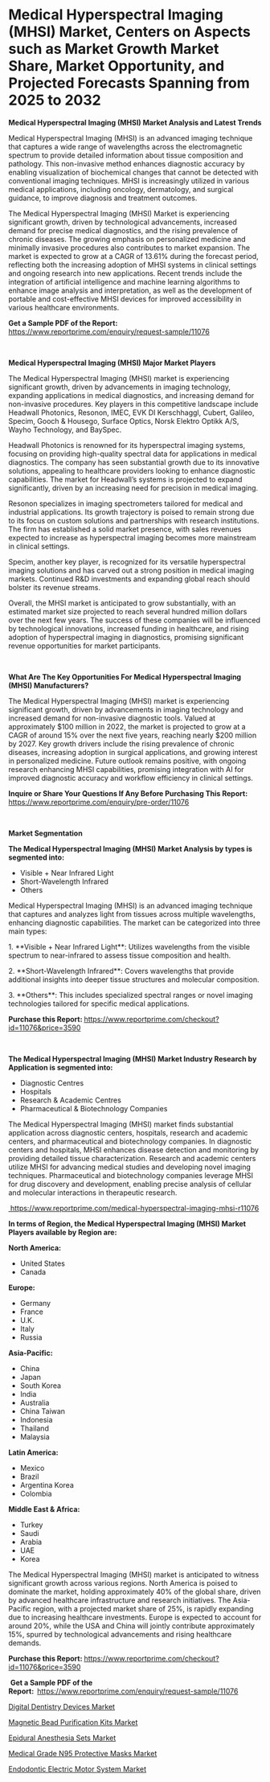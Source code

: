 <p><h1>Medical Hyperspectral Imaging (MHSI) Market, Centers on Aspects such as Market Growth Market Share, Market Opportunity, and Projected Forecasts Spanning from 2025 to 2032</h1></p><p><strong>Medical Hyperspectral Imaging (MHSI) Market Analysis and Latest Trends</strong></p>
<p><p>Medical Hyperspectral Imaging (MHSI) is an advanced imaging technique that captures a wide range of wavelengths across the electromagnetic spectrum to provide detailed information about tissue composition and pathology. This non-invasive method enhances diagnostic accuracy by enabling visualization of biochemical changes that cannot be detected with conventional imaging techniques. MHSI is increasingly utilized in various medical applications, including oncology, dermatology, and surgical guidance, to improve diagnosis and treatment outcomes.</p><p>The Medical Hyperspectral Imaging (MHSI) Market is experiencing significant growth, driven by technological advancements, increased demand for precise medical diagnostics, and the rising prevalence of chronic diseases. The growing emphasis on personalized medicine and minimally invasive procedures also contributes to market expansion. The market is expected to grow at a CAGR of 13.61% during the forecast period, reflecting both the increasing adoption of MHSI systems in clinical settings and ongoing research into new applications. Recent trends include the integration of artificial intelligence and machine learning algorithms to enhance image analysis and interpretation, as well as the development of portable and cost-effective MHSI devices for improved accessibility in various healthcare environments.</p></p>
<p><strong>Get a Sample PDF of the Report:&nbsp;</strong> <a href="https://www.reportprime.com/enquiry/request-sample/11076?utm_campaign=63&utm_medium=2&utm_source=Github&utm_content=ia&utm_term=20032025&utm_id=medical-hyperspectral-imaging-mhsi">https://www.reportprime.com/enquiry/request-sample/11076</a></p>
<p>&nbsp;</p>
<p><strong>Medical Hyperspectral Imaging (MHSI) Major Market Players</strong></p>
<p><p>The Medical Hyperspectral Imaging (MHSI) market is experiencing significant growth, driven by advancements in imaging technology, expanding applications in medical diagnostics, and increasing demand for non-invasive procedures. Key players in this competitive landscape include Headwall Photonics, Resonon, IMEC, EVK DI Kerschhaggl, Cubert, Galileo, Specim, Gooch & Housego, Surface Optics, Norsk Elektro Optikk A/S, Wayho Technology, and BaySpec.</p><p>Headwall Photonics is renowned for its hyperspectral imaging systems, focusing on providing high-quality spectral data for applications in medical diagnostics. The company has seen substantial growth due to its innovative solutions, appealing to healthcare providers looking to enhance diagnostic capabilities. The market for Headwall’s systems is projected to expand significantly, driven by an increasing need for precision in medical imaging.</p><p>Resonon specializes in imaging spectrometers tailored for medical and industrial applications. Its growth trajectory is poised to remain strong due to its focus on custom solutions and partnerships with research institutions. The firm has established a solid market presence, with sales revenues expected to increase as hyperspectral imaging becomes more mainstream in clinical settings.</p><p>Specim, another key player, is recognized for its versatile hyperspectral imaging solutions and has carved out a strong position in medical imaging markets. Continued R&D investments and expanding global reach should bolster its revenue streams.</p><p>Overall, the MHSI market is anticipated to grow substantially, with an estimated market size projected to reach several hundred million dollars over the next few years. The success of these companies will be influenced by technological innovations, increased funding in healthcare, and rising adoption of hyperspectral imaging in diagnostics, promising significant revenue opportunities for market participants.</p></p>
<p>&nbsp;</p>
<p><strong>What Are The Key Opportunities For Medical Hyperspectral Imaging (MHSI) Manufacturers?</strong></p>
<p><p>The Medical Hyperspectral Imaging (MHSI) market is experiencing significant growth, driven by advancements in imaging technology and increased demand for non-invasive diagnostic tools. Valued at approximately $100 million in 2022, the market is projected to grow at a CAGR of around 15% over the next five years, reaching nearly $200 million by 2027. Key growth drivers include the rising prevalence of chronic diseases, increasing adoption in surgical applications, and growing interest in personalized medicine. Future outlook remains positive, with ongoing research enhancing MHSI capabilities, promising integration with AI for improved diagnostic accuracy and workflow efficiency in clinical settings.</p></p>
<p><strong>Inquire or Share Your Questions If Any Before Purchasing This Report:</strong> <a href="https://www.reportprime.com/enquiry/pre-order/11076?utm_campaign=63&utm_medium=2&utm_source=Github&utm_content=ia&utm_term=20032025&utm_id=medical-hyperspectral-imaging-mhsi">https://www.reportprime.com/enquiry/pre-order/11076</a></p>
<p>&nbsp;</p>
<p><strong>Market Segmentation</strong></p>
<p><strong>The Medical Hyperspectral Imaging (MHSI) Market Analysis by types is segmented into:</strong></p>
<p><ul><li>Visible + Near Infrared Light</li><li>Short-Wavelength Infrared</li><li>Others</li></ul></p>
<p><p>Medical Hyperspectral Imaging (MHSI) is an advanced imaging technique that captures and analyzes light from tissues across multiple wavelengths, enhancing diagnostic capabilities. The market can be categorized into three main types: </p><p>1. **Visible + Near Infrared Light**: Utilizes wavelengths from the visible spectrum to near-infrared to assess tissue composition and health.</p><p>2. **Short-Wavelength Infrared**: Covers wavelengths that provide additional insights into deeper tissue structures and molecular composition.</p><p>3. **Others**: This includes specialized spectral ranges or novel imaging technologies tailored for specific medical applications.</p></p>
<p><strong>Purchase this Report:&nbsp;</strong><a href="https://www.reportprime.com/checkout?id=11076&price=3590&utm_campaign=63&utm_medium=2&utm_source=Github&utm_content=ia&utm_term=20032025&utm_id=medical-hyperspectral-imaging-mhsi">https://www.reportprime.com/checkout?id=11076&price=3590</a></p>
<p>&nbsp;</p>
<p><strong>The Medical Hyperspectral Imaging (MHSI) Market Industry Research by Application is segmented into:</strong></p>
<p><ul><li>Diagnostic Centres</li><li>Hospitals</li><li>Research & Academic Centres</li><li>Pharmaceutical & Biotechnology Companies</li></ul></p>
<p><p>The Medical Hyperspectral Imaging (MHSI) market finds substantial application across diagnostic centers, hospitals, research and academic centers, and pharmaceutical and biotechnology companies. In diagnostic centers and hospitals, MHSI enhances disease detection and monitoring by providing detailed tissue characterization. Research and academic centers utilize MHSI for advancing medical studies and developing novel imaging techniques. Pharmaceutical and biotechnology companies leverage MHSI for drug discovery and development, enabling precise analysis of cellular and molecular interactions in therapeutic research.</p></p>
<p><a href="https://www.reportprime.com/medical-hyperspectral-imaging-mhsi-r11076?utm_campaign=63&utm_medium=2&utm_source=Github&utm_content=ia&utm_term=20032025&utm_id=medical-hyperspectral-imaging-mhsi">&nbsp;https://www.reportprime.com/medical-hyperspectral-imaging-mhsi-r11076</a></p>
<p><strong>In terms of Region, the Medical Hyperspectral Imaging (MHSI) Market Players available by Region are:</strong></p>
<p>
    <p> <strong> North America: </strong>
        <ul>
            <li>United States</li>
            <li>Canada</li>
        </ul>
        </p> 
    <p> <strong> Europe: </strong>
        <ul>
            <li>Germany</li>
            <li>France</li>
            <li>U.K.</li>
            <li>Italy</li>
            <li>Russia</li>
        </ul>
        </p> 
    <p> <strong> Asia-Pacific: </strong>
        <ul>
            <li>China</li>
            <li>Japan</li>
            <li>South Korea</li>
            <li>India</li>
            <li>Australia</li>
            <li>China Taiwan</li>
            <li>Indonesia</li>
            <li>Thailand</li>
            <li>Malaysia</li>
        </ul>
        </p> 
    <p> <strong> Latin America: </strong>
        <ul>
            <li>Mexico</li>
            <li>Brazil</li>
            <li>Argentina Korea</li>
            <li>Colombia</li>
        </ul>
        </p> 
    <p> <strong> Middle East & Africa: </strong>
        <ul>
            <li>Turkey</li>
            <li>Saudi</li>
            <li>Arabia</li>
            <li>UAE</li>
            <li>Korea</li>
        </ul>
    </p>
    </p>
<p><p>The Medical Hyperspectral Imaging (MHSI) market is anticipated to witness significant growth across various regions. North America is poised to dominate the market, holding approximately 40% of the global share, driven by advanced healthcare infrastructure and research initiatives. The Asia-Pacific region, with a projected market share of 25%, is rapidly expanding due to increasing healthcare investments. Europe is expected to account for around 20%, while the USA and China will jointly contribute approximately 15%, spurred by technological advancements and rising healthcare demands.</p></p>
<p><strong>Purchase this Report: </strong><a href="https://www.reportprime.com/checkout?id=11076&price=3590&utm_campaign=63&utm_medium=2&utm_source=Github&utm_content=ia&utm_term=20032025&utm_id=medical-hyperspectral-imaging-mhsi">https://www.reportprime.com/checkout?id=11076&price=3590</a></p>
<p>&nbsp;<strong>Get a Sample PDF of the Report:&nbsp;&nbsp;</strong><a href="https://www.reportprime.com/enquiry/request-sample/11076?utm_campaign=63&utm_medium=2&utm_source=Github&utm_content=ia&utm_term=20032025&utm_id=medical-hyperspectral-imaging-mhsi">https://www.reportprime.com/enquiry/request-sample/11076</a></p>
<p><strong></strong></p>
<p><p><a href="https://github.com/azetehhasle/Market-Research-Report-List-1/blob/main/digital-dentistry-devices-market.md?utm_campaign=63&utm_medium=2&utm_source=Github&utm_content=ia&utm_term=20032025&utm_id=medical-hyperspectral-imaging-mhsi">Digital Dentistry Devices Market</a></p><p><a href="https://github.com/bilkbitsch/Market-Research-Report-List-1/blob/main/magnetic-bead-purification-kits-market.md?utm_campaign=63&utm_medium=2&utm_source=Github&utm_content=ia&utm_term=20032025&utm_id=medical-hyperspectral-imaging-mhsi">Magnetic Bead Purification Kits Market</a></p><p><a href="https://github.com/hirtzhulstsq/Market-Research-Report-List-1/blob/main/epidural-anesthesia-sets-market.md?utm_campaign=63&utm_medium=2&utm_source=Github&utm_content=ia&utm_term=20032025&utm_id=medical-hyperspectral-imaging-mhsi">Epidural Anesthesia Sets Market</a></p><p><a href="https://github.com/alekitanis/Market-Research-Report-List-1/blob/main/medical-grade-n95-protective-masks-market.md?utm_campaign=63&utm_medium=2&utm_source=Github&utm_content=ia&utm_term=20032025&utm_id=medical-hyperspectral-imaging-mhsi">Medical Grade N95 Protective Masks Market</a></p><p><a href="https://github.com/knipsfilip8f/Market-Research-Report-List-1/blob/main/endodontic-electric-motor-system-market.md?utm_campaign=63&utm_medium=2&utm_source=Github&utm_content=ia&utm_term=20032025&utm_id=medical-hyperspectral-imaging-mhsi">Endodontic Electric Motor System Market</a></p></p>